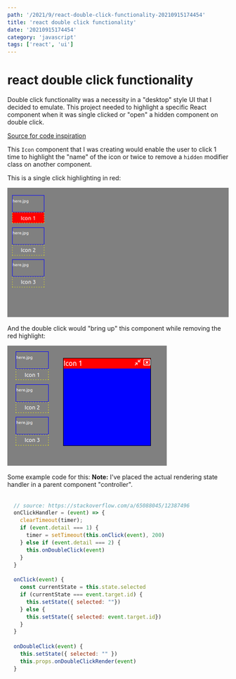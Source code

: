 ```yaml
---
path: '/2021/9/react-double-click-functionality-20210915174454'
title: 'react double click functionality'
date: '20210915174454'
category: 'javascript'
tags: ['react', 'ui']
---
```


# react double click functionality
Double click functionality was a necessity in a "desktop" style UI that I decided
to emulate. This project needed to highlight a specific React component when
it was single clicked or "open" a hidden component on double click.

[Source for code inspiration](https://stackoverflow.com/a/65088045/12387496)

This `Icon` component that I was creating would enable the user to click 1 time
to highlight the "name" of the icon or twice to remove a `hidden` modifier class
on another component.

This is a single click highlighting in red:

![Image of a single click highlighting the icon in red](./20210915174746-img-1.png)

And the double click would "bring up" this component while removing the red highlight:

![The component renders on second click while removing the background color](./20210915174845-img-2.png)

Some example code for this:
**Note:** I've placed the actual rendering state handler in a parent component "controller".

```javascript

  // source: https://stackoverflow.com/a/65088045/12387496
  onClickHandler = (event) => {
    clearTimeout(timer);
    if (event.detail === 1) {
      timer = setTimeout(this.onClick(event), 200)
    } else if (event.detail === 2) {
      this.onDoubleClick(event)
    }
  }

  onClick(event) {
    const currentState = this.state.selected
    if (currentState === event.target.id) {
      this.setState({ selected: ""})
    } else {
      this.setState({ selected: event.target.id})
    }
  }

  onDoubleClick(event) {
    this.setState({ selected: "" })
    this.props.onDoubleClickRender(event)
  }

```

